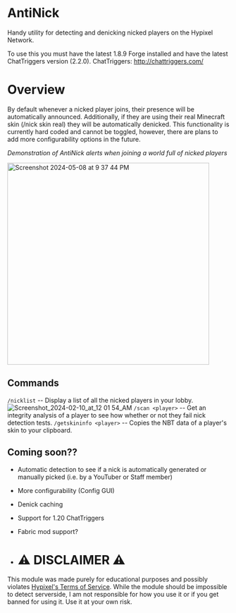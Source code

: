 # AntiNick
Handy utility for detecting and denicking nicked players on the Hypixel Network.

To use this you must have the latest 1.8.9 Forge installed and have the latest ChatTriggers version (2.2.0). ChatTriggers: http://chattriggers.com/

# Overview
By default whenever a nicked player joins, their presence will be automatically announced. Additionally, if they are using their real Minecraft skin (/nick skin real) they will be automatically denicked. This functionality is currently hard coded and cannot be toggled, however, there are plans to add more configurability options in the future.

_Demonstration of AntiNick alerts when joining a world full of nicked players_

<img width="458" alt="Screenshot 2024-05-08 at 9 37 44 PM" src="https://github.com/Arisings/AntiNick/assets/96034376/2fb8c8cf-8c82-4304-9561-7441c21eba11">

## Commands
`/nicklist` -- Display a list of all the nicked players in your lobby.
![Screenshot_2024-02-10_at_12 01 54_AM](https://github.com/Arisings/AntiNick/assets/96034376/67c57d02-e603-47f9-8ef2-3729c5de41fe)
`/scan <player>` -- Get an integrity analysis of a player to see how whether or not they fail nick detection tests.
`/getskininfo <player>` -- Copies the NBT data of a player's skin to your clipboard.

## Coming soon??
- Automatic detection to see if a nick is automatically generated or manually picked (i.e. by a YouTuber or Staff member)
- More configurability (Config GUI)
- Denick caching
- Support for 1.20 ChatTriggers
- Fabric mod support?

- # ⚠️ DISCLAIMER ⚠️
 This module was made purely for educational purposes and possibly violates [Hypixel's Terms of Service](https://hypixel.net/rules). While the module should be impossible to detect serverside, I am not responsible for how you use it or if you get banned for using it. Use it at your own risk.
